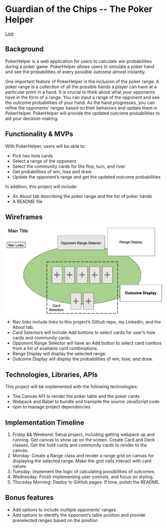 # Guardian of the Chips -- The Poker Helper

[Live](https://jh177.github.io/poker-helper/)

## Background

PokerHelper is a web application for users to calculate win probabilities during a poker game. PokerHelper allows users to simulate a poker hand and see the probabilities of every possible outcome almost instantly. 

One important feature of PokerHelper is the inclusion of the poker range. A poker range is a collection of all the possible hands a player can have at a particular point in a hand. It is crucial to think about what your opponents have in the form of a range. You can input a range of the opponent and see the outcome probabilities of your hand. As the hand progresses, you can refine the opponents’ ranges based on their behaviors and update them in PokerHelper. PokerHelper will provide the updated outcome probabilities to aid your decision-making.



## Functionality & MVPs

With PokerHelper, users will be able to:
* Pick two hole cards
* Select a range of the opponent
* Select the community cards for the flop, turn, and river
* Get probabilities of win, lose and draw
* Update the opponent’s range and get the updated outcome probabilities

In addition, this project will include:
* An About tab describing the poker range and the list of poker hands
* A README file



## Wireframes

![wireframes](/assets/images/Poker-Helper%20Wireframes.jpg)

* Nav links include links to this project’s Github repo, my LinkedIn, and the About tab.
* Card Selectors will include Add buttons to select cards for user’s hole cards and community cards.
* Opponent Range Selector will have an Add button to select card combos from a list of available card combinations.
* Range Display will display the selected range.
* Outcome Display will display the probabilities of win, lose, and draw.



## Technologies, Libraries, APIs
This project will be implemented with the following technologies:
* The Canvas API to render the poker table and the poker cards
* Webpack and Babel to bundle and transpile the source JavaScript code
* npm to manage project dependencies



## Implementation Timeline

1. Friday && Weekend: Setup project, including getting webpack up and running. Get canvas to show up on the screen. Create Card and Deck classes. Get the hold cards and community cards to render to the canvas.
2. Monday: Create a Range class and render a range grid on canvas for displaying the selected range. Make the grid cells interact with card values.
3. Tuesday: Implement the logic of calculating possibilities of outcomes.
4. Wednesday: Finish implementing user controls, and focus on styling. 
5. Thursday Morning: Deploy to GitHub pages. If time, polish the README.



## Bonus features
* Add options to include multiple opponents’ ranges
* Add options to identify the opponent’s table position and provide preselected ranges based on the position
